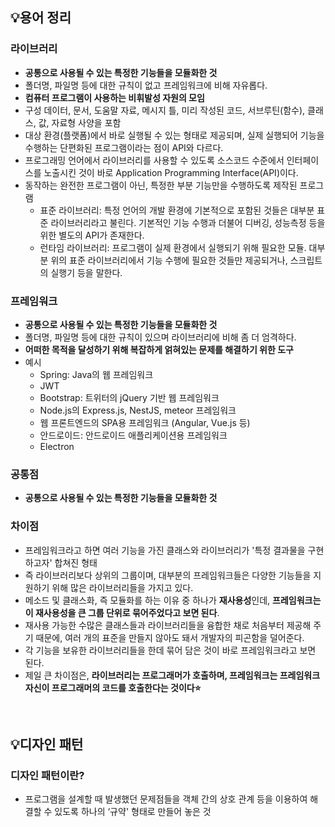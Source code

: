 ## 💡용어 정리

### 라이브러리

- **공통으로 사용될 수 있는 특정한 기능들을 모듈화한 것**
- 폴더명, 파일명 등에 대한 규칙이 없고 프레임워크에 비해 자유롭다.
- **컴퓨터 프로그램이 사용하는 비휘발성 자원의 모임**
- 구성 데이터, 문서, 도움말 자료, 메시지 틀, 미리 작성된 코드, 서브루틴(함수), 클래스, 값, 자료형 사양을 포함
- 대상 환경(플랫폼)에서 바로 실행될 수 있는 형태로 제공되며, 실제 실행되어 기능을 수행하는 단편화된 프로그램이라는 점이 API와 다르다.
- 프로그래밍 언어에서 라이브러리를 사용할 수 있도록 소스코드 수준에서 인터페이스를 노출시킨 것이 바로 Application Programming Interface(API)이다.
- 동작하는 완전한 프로그램이 아닌, 특정한 부분 기능만을 수행하도록 제작된 프로그램
    - 표준 라이브러리: 특정 언어의 개발 환경에 기본적으로 포함된 것들은 대부분 표준 라이브러리라고 불린다. 기본적인 기능 수행과 더불어 디버깅, 성능측정 등을 위한 별도의 API가 존재한다.
    - 런타임 라이브러리: 프로그램이 실제 환경에서 실행되기 위해 필요한 모듈. 대부분 위의 표준 라이브러리에서 기능 수행에 필요한 것들만 제공되거나, 스크립트의 실행기 등을 말한다.

### 프레임워크

- **공통으로 사용될 수 있는 특정한 기능들을 모듈화한 것**
- 폴더명, 파일명 등에 대한 규칙이 있으며 라이브러리에 비해 좀 더 엄격하다.
- **어떠한 목적을 달성하기 위해 복잡하게 얽혀있는 문제를 해결하기 위한 도구**
- 예시
    - Spring: Java의 웹 프레임워크
    - JWT
    - Bootstrap: 트위터의 jQuery 기반 웹 프레임워크
    - Node.js의 Express.js, NestJS, meteor 프레임워크
    - 웹 프론트엔드의 SPA용 프레임워크 (Angular, Vue.js 등)
    - 안드로이드: 안드로이드 애플리케이션용 프레임워크
    - Electron

### 공통점

- **공통으로 사용될 수 있는 특정한 기능들을 모듈화한 것**

### 차이점

- 프레임워크라고 하면 여러 기능을 가진 클래스와 라이브러리가 '특정 결과물을 구현하고자' 합쳐진 형태
- 즉 라이브러리보다 상위의 그룹이며, 대부분의 프레임워크들은 다양한 기능들을 지원하기 위해 많은 라이브러리들을 가지고 있다.
- 메소드 및 클래스화, 즉 모듈화를 하는 이유 중 하나가 **재사용성**인데, **프레임워크는 이 재사용성을 큰 그룹 단위로 묶어주었다고 보면 된다**.
- 재사용 가능한 수많은 클래스들과 라이브러리들을 융합한 채로 처음부터 제공해 주기 때문에, 여러 개의 표준을 만들지 않아도 돼서 개발자의 피곤함을 덜어준다.
- 각 기능을 보유한 라이브러리들을 한데 묶어 담은 것이 바로 프레임워크라고 보면 된다.
- 제일 큰 차이점은, **라이브러리는 프로그래머가 호출하며, 프레임워크는 프레임워크 자신이 프로그래머의 코드를 호출한다는 것이다⭐️**

<br/>

## 💡디자인 패턴

### 디자인 패턴이란?

- 프로그램을 설계할 때 발생했던 문제점들을 객체 간의 상호 관계 등을 이용하여 해결할 수 있도록 하나의 ‘규약' 형태로 만들어 놓은 것